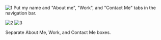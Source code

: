 ![1](https://user-images.githubusercontent.com/88374157/184163989-2cb5e23d-67a5-422e-b42f-295fd1de0090.png)
Put my name and "About me", "Work", and "Contact Me" tabs in the navigation bar.

![2](https://user-images.githubusercontent.com/88374157/184164717-8b3e2aae-6644-47cb-b354-f1ec4e0206b9.png)
![3](https://user-images.githubusercontent.com/88374157/184164882-1939d5ca-9f59-4f53-86cd-8af6f65c65cb.png)

Separate About Me, Work, and Contact Me boxes.
